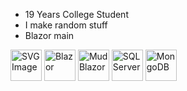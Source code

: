 - 19 Years College Student
- I make random stuff
- Blazor main
<div>
  <img src="https://github.com/user-attachments/assets/024d28ce-ba17-4fee-b7df-a70daa26f615" alt="SVG Image" width="50" height="50">
  <img src="https://github.com/user-attachments/assets/48bec457-0d83-47e5-8287-75fc2c8a233f" alt="Blazor" width="50" height="50">
  <img src="https://github.com/user-attachments/assets/cf8ce500-fc25-40a6-b5df-2753da149d9b" alt="MudBlazor"
width="50" height="50">
<img src="https://github.com/user-attachments/assets/c866ea96-2b7a-408f-88da-2bf280230e57" alt="SQL Server"
width="50" height="50">
  <img src="https://github.com/user-attachments/assets/b91c4b8a-40fb-4365-9e45-2dcc85f4910d" alt="MongoDB"
width="50" height="50">
</div>

